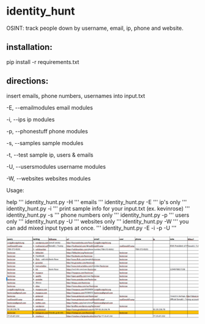 # identity_hunt
OSINT: track people down by username, email, ip, phone and website.

## installation:

pip install -r requirements.txt

## directions:
insert emails, phone numbers, usernames into input.txt

-E, --emailmodules    email modules

-i, --ips             ip modules

-p, --phonestuff      phone modules

-s, --samples         sample modules

-t, --test            sample ip, users & emails

-U, --usersmodules    username modules

-W, --websites        websites modules

Usage:

help
'''
identity_hunt.py -H
'''
emails
'''
identity_hunt.py -E
'''
ip's only
'''
identity_hunt.py -i
'''
print sample info for your input.txt (ex. kevinrose)
'''
identity_hunt.py -s
'''
phone numbers only
'''
identity_hunt.py -p
'''
users only
'''
identity_hunt.py -U
'''
websites only
'''
identity_hunt.py -W
'''
you can add mixed input types at once.
'''
identity_hunt.py -E -i -p -U
'''


![sample output](Images/intel_sample.png)

